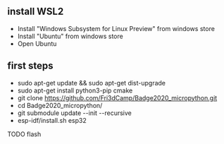 ## install WSL2
* Install "Windows Subsystem for Linux Preview" from windows store
* Install "Ubuntu" from windows store
* Open Ubuntu

## first steps
* sudo apt-get update && sudo apt-get dist-upgrade
* sudo apt-get install python3-pip cmake
* git clone https://github.com/Fri3dCamp/Badge2020_micropython.git
* cd Badge2020_micropython/
* git submodule update --init --recursive
* esp-idf/install.sh esp32

TODO flash
